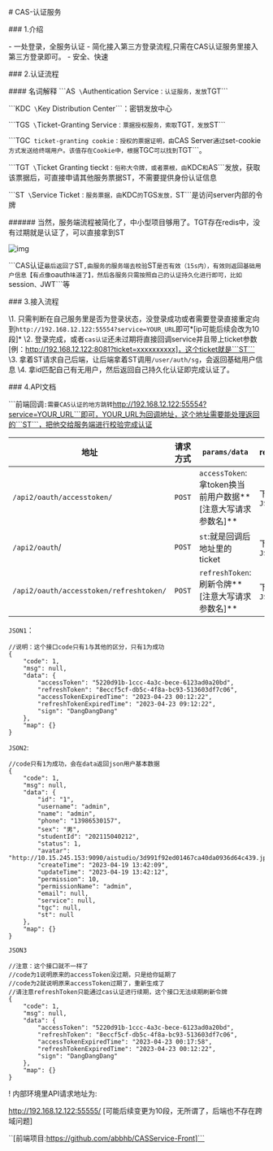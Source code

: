 \# CAS-认证服务

\### 1.介绍

\- 一处登录，全服务认证
\- 简化接入第三方登录流程,只需在CAS认证服务里接入第三方登录即可。
\- 安全、快速

\### 2.认证流程

\#### 名词解释
\```AS```
\```Authentication Service```：认证服务，发放```TGT```

\```KDC```
\```Key Distribution Center```：密钥发放中心

\```TGS```
\```Ticket-Granting Service```：票据授权服务，索取```TGT```，发放```ST```

\```TGC```
ticket-granting cookie：授权的票据证明，由```CAS Server```通过```set-cookie```方式发送给终端用户。该值存在Cookie中，根据```TGC```可以找到```TGT```。

\```TGT```
\```Ticket Granting tieckt```：俗称大令牌，或者票根，由```KDC```和```AS```发放，获取该票据后，可直接申请其他服务票据ST，不需要提供身份认证信息

\```ST```
\```Service Ticket```：服务票据，由```KDC```的```TGS```发放，```ST```是访问server内部的令牌



\###### 当然，服务端流程被简化了，中小型项目够用了。TGT存在redis中，没有过期就是认证了，可以直接拿到ST

![img](https://imgconvert.csdnimg.cn/aHR0cHM6Ly9naXRlZS5jb20vc3VoYW93L25vdGUvcmF3L21hc3Rlci9pbWcvMjAyMDA2MDgxNDQ0MjgucG5n?x-oss-process=image/format,png)

\```CAS认证```最后返回了```ST```,由服务的服务端去校验```ST```是否有效（15s内），有效则返回基础用户信息【有点像```oauth```味道了】，然后各服务只需按照自己的认证持久化进行即可，比如```session```、```JWT```等

\### 3.接入流程

\1. 只需判断在自己服务里是否为登录状态，没登录成功或者需要登录直接重定向到```http://192.168.12.122:55554?service=YOUR_URL```即可*[ip可能后续会改为10段]*
\2. 登录完成，或者```cas认证```还未过期将直接回调service并且带上ticket参数[例：http://192.168.12.122:8081?ticket=xxxxxxxxxx]，这个ticket就是```ST```
\3. 拿着ST请求自己后端，让后端拿着ST调用```/user/auth/sg```，会返回基础用户信息
\4. 拿id匹配自己有无用户，然后返回自己持久化认证即完成认证了。



\### 4.API文档

\```前端回调```:需要CAS认证的地方跳转```http://192.168.12.122:55554?service=YOUR_URL```即可，YOUR_URL为回调地址，这个地址需要能处理返回的```ST```，把他交给服务端进行校验完成认证



| 地址                                        | 请求方式   | ```params/data```                                            | return          |
| ------------------------------------------- | ---------- | ------------------------------------------------------------ | --------------- |
| ```/api2/oauth/accesstoken/```              | ```POST``` | ```accessToken```:拿token换当前用户数据**[注意大写请求参数名]** | 下方```JSON2``` |
| ```/api2/oauth```/                          | ```POST``` | ```st```:就是回调后地址里的ticket                            | 下方```JSON1``` |
| ```/api2/oauth/accesstoken/refreshtoken/``` | ```POST``` | ```refreshToken```:刷新令牌**[注意大写请求参数名]**          | 下方```JSON3``` |

```JSON1```：

```
//说明：这个接口code只有1与其他的区分，只有1为成功
{
    "code": 1,
    "msg": null,
    "data": {
        "accessToken": "5220d91b-1ccc-4a3c-bece-6123ad0a20bd",
        "refreshToken": "8eccf5cf-db5c-4f8a-bc93-513603df7c06",
        "accessTokenExpiredTime": "2023-04-23 00:12:22",
        "refreshTokenExpiredTime": "2023-04-23 09:12:22",
        "sign": "DangDangDang"
    },
    "map": {}
}
```

```JSON2```:

```
//code只有1为成功，会在data返回json用户基本数据
{
    "code": 1,
    "msg": null,
    "data": {
        "id": "1",
        "username": "admin",
        "name": "admin",
        "phone": "13986530157",
        "sex": "男",
        "studentId": "202115040212",
        "status": 1,
        "avatar": "http://10.15.245.153:9090/aistudio/3d991f92ed01467ca40da0936d64c439.jpg",
        "createTime": "2023-04-19 13:42:09",
        "updateTime": "2023-04-19 13:42:12",
        "permission": 10,
        "permissionName": "admin",
        "email": null,
        "service": null,
        "tgc": null,
        "st": null
    },
    "map": {}
}
```

```JSON3```

```
//注意：这个接口就不一样了
//code为1说明原来的accessToken没过期，只是给你延期了
//code为2就说明原来accessToken过期了，重新生成了
//请注意refreshToken只能通过cas认证进行续期，这个接口无法续期刷新令牌
{
    "code": 1,
    "msg": null,
    "data": {
        "accessToken": "5220d91b-1ccc-4a3c-bece-6123ad0a20bd",
        "refreshToken": "8eccf5cf-db5c-4f8a-bc93-513603df7c06",
        "accessTokenExpiredTime": "2023-04-23 00:17:58",
        "refreshTokenExpiredTime": "2023-04-23 00:12:22",
        "sign": "DangDangDang"
    },
    "map": {}
}
```





! 内部环境里API请求地址为:

http://192.168.12.122:55555/ [可能后续变更为10段，无所谓了，后端也不存在跨域问题]



``[前端项目:https://github.com/abbhb/CASService-Front]```